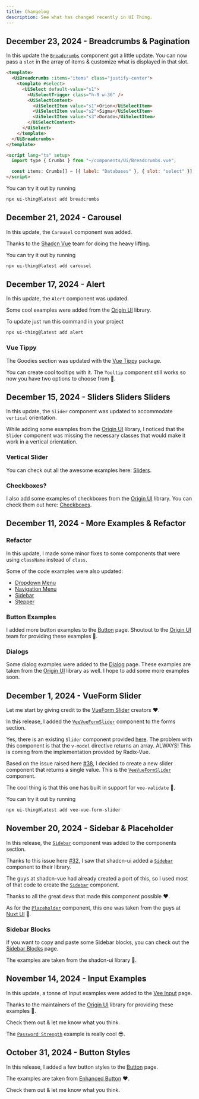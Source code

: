 ```yaml
---
title: Changelog
description: See what has changed recently in UI Thing.
---
```


## December 23, 2024 - Breadcrumbs & Pagination

In this update the [`Breadcrumbs`](/components/breadcrumbs) component got a little update. You can now pass a `slot` in the array of items & customize what is displayed in that slot.

```html
<template>
  <UiBreadcrumbs :items="items" class="justify-center">
    <template #select>
      <UiSelect default-value="s1">
        <UiSelectTrigger class="h-9 w-36" />
        <UiSelectContent>
          <UiSelectItem value="s1">Orion</UiSelectItem>
          <UiSelectItem value="s2">Sigma</UiSelectItem>
          <UiSelectItem value="s3">Dorado</UiSelectItem>
        </UiSelectContent>
      </UiSelect>
    </template>
  </UiBreadcrumbs>
</template>

<script lang="ts" setup>
  import type { Crumbs } from "~/components/Ui/Breadcrumbs.vue";

  const items: Crumbs[] = [{ label: "Databases" }, { slot: "select" }];
</script>
```

You can try it out by running

```bash
npx ui-thing@latest add breadcrumbs
```

## December 21, 2024 - Carousel

In this update, the `Carousel` component was added.

Thanks to the [Shadcn Vue](https://www.shadcn-vue.com/) team for doing the heavy lifting.

You can try it out by running

```bash
npx ui-thing@latest add carousel
```

## December 17, 2024 - Alert

In this update, the `Alert` component was updated.

Some cool examples were added from the [Origin UI](https://originui.com/) library.

To update just run this command in your project

```bash
npx ui-thing@latest add alert
```

### Vue Tippy

The Goodies section was updated with the [Vue Tippy](/goodies/vue-tippy) package.

You can create cool tooltips with it. The `Tooltip` component still works so now you have two options to choose from 🎉.

## December 15, 2024 - Sliders Sliders Sliders

In this update, the `Slider` component was updated to accommodate `vertical` orientation.

While adding some examples from the [Origin UI](https://originui.com/) library, I noticed that the `Slider` component was missing the necessary classes that would make it work in a vertical orientation.

### Vertical Slider

You can check out all the awesome examples here: [Sliders](/components/slider#origin-ui-examples).

### Checkboxes?

I also add some examples of checkboxes from the [Origin UI](https://originui.com/) library. You can check them out here: [Checkboxes](/forms/veecheckbox#origin-ui-examples).

## December 11, 2024 - More Examples & Refactor

### Refactor

In this update, I made some minor fixes to some components that were using `className` instead of `class`.

Some of the code examples were also updated:

- [Dropdown Menu](/components/dropdownmenu)
- [Navigation Menu](/components/navigationmenu)
- [Sidebar](/components/sidebar)
- [Stepper](/components/stepper)

### Button Examples

I added more button examples to the [Button](/components/button) page. Shoutout to the [Origin UI](https://originui.com/) team for providing these examples 🙏.

### Dialogs

Some dialog examples were added to the [Dialog](/components/dialog) page. These examples are taken from the [Origin UI](https://originui.com/) library as well. I hope to add some more examples soon.

## December 1, 2024 - VueForm Slider

Let me start by giving credit to the [VueForm Slider](https://github.com/vueform/slider) creators ❤️.

In this release, I added the [`VeeVueFormSlider`](/forms/vee-vueformslider) component to the forms section.

Yes, there is an existing `Slider` component provided [here](/components/slider). The problem with this component is that the `v-model` directive returns an array. ALWAYS! This is coming from the implementation provided by Radix-Vue.

Based on the issue raised here [#38](https://github.com/BayBreezy/ui-thing/issues/38), I decided to create a new slider component that returns a single value. This is the [`VeeVueFormSlider`](/forms/vee-vueformslider) component.

The cool thing is that this one has built in support for `vee-validate` 🙂.

You can try it out by running

```bash
npx ui-thing@latest add vee-vue-form-slider
```

## November 20, 2024 - Sidebar & Placeholder

In this release, the [`Sidebar`](/components/sidebar) component was added to the components section.

Thanks to this issue here [#32](https://github.com/BayBreezy/ui-thing/issues/32), I saw that shadcn-ui added a [`Sidebar`](/components/sidebar) component to their library.

The guys at shadcn-vue had already created a port of this, so I used most of that code to create the [`Sidebar`](/components/sidebar) component.

Thanks to all the great devs that made this component possible ❤️.

As for the [`Placeholder`](/components/placeholder) component, this one was taken from the guys at [Nuxt UI](https://ui.nuxt.com/) 🙏.

### Sidebar Blocks

If you want to copy and paste some Sidebar blocks, you can check out the [Sidebar Blocks](/blocks/sidebar) page.

The examples are taken from the shadcn-ui library 🙂.

## November 14, 2024 - Input Examples

In this update, a tonne of Input examples were added to the [Vee Input](/forms/veeinput) page.

Thanks to the maintainers of the [Origin UI](https://originui.com/) library for providing these examples 🙏.

Check them out & let me know what you think.

The [`Password Strength`](/forms/veeinput#input-with-password-strength-indicator) example is really cool 😎.

## October 31, 2024 - Button Styles

In this release, I added a few button styles to the [Button](/components/button) page.

The examples are taken from [Enhanced Button](https://enhanced-button.vercel.app/) ❤️.

Check them out & let me know what you think.
